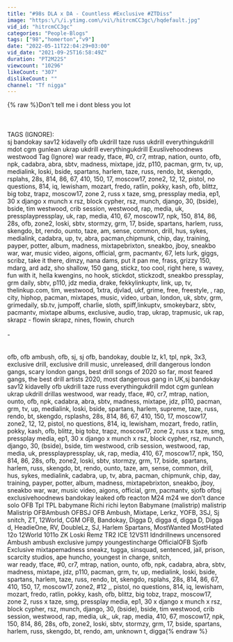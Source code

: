 ```yaml
---
title: "#98s DLA x DA - Countless #Exclusive #ZTDiss"
image: "https:\/\/i.ytimg.com\/vi\/hitrcmCC3gc\/hqdefault.jpg"
vid_id: "hitrcmCC3gc"
categories: "People-Blogs"
tags: ["98","homerton","v9"]
date: "2022-05-11T22:04:29+03:00"
vid_date: "2021-09-25T16:58:49Z"
duration: "PT2M22S"
viewcount: "10296"
likeCount: "307"
dislikeCount: ""
channel: "Tf nigga"
---
```

{% raw %}Don't tell me i dont bless you lot<br /><br /><br /><br />TAGS (IGNORE):<br />sj bandokay sav12 kidavelly ofb ukdrill taze russ ukdrill everythingukdrill mdot cgm gunlean ukrap ukdrill everythingukdrill Exuslivehoodnews westwood Tag (Ignore) war ready, tface, #0, cr7, mtrap, nation, ounto, ofb, npk, cadabra, abra, sbtv, madness, mixtape, jdz, p110, pacman, grm, tv, up, medialink, loski, bside, spartans, harlem, taze, russ, rendo, bt, skengdo, rsplahs, 28s, 814, 86, 67, 410, 150, 17, moscow17, zone2, 12, 12, pistol, no questions, 814, iq, lewisham, mozart, fredo, ratlin, pokky, kash, ofb, blittz, big tobz, trapz, moscow17, zone 2, russ x taze, smg, pressplay media, ep1, 30 x django x munch x rsz, block cypher, rsz, munch, django, 30, (bside), bside, tim westwood, crib session, westwood, rap, media, uk, pressplaypressplay, uk, rap, media, 410, 67, moscow17, npk, 150, 814, 86, 28s, ofb, zone2, loski, sbtv, stormzy, grm, 17, bside, spartans, harlem, russ, skengdo, bt, rendo, ounto, taze, am, sense, common, drill, hus, sykes, medialink, cadabra, up, tv, abra, pacman,chipmunk, chip, day, training, payper, potter, album, madness, mixtapebrixton, sneakbo, jboy, sneakbo war, war, music video, aigons, official, grm, pacmantv, 67, lets lurk, giggs, scribz, take it there, dimzy, nana dams, put it pan me, frass, grizzy 150, mdarg, ard adz, sho shallow, 150 gang, stickz, too cool, right here, s wavey, fun with it, hella kwengins, no hook, stickdot, stickzodt, sneakbo pressplay, grm daily, sbtv, p110, jdz media, drake, fekkylinkuptv, link, up, tv, thelinkup.com, tim, westwood, 1xtra, djvlad, ukf, grime, free, freestyle, , rap, city, hiphop, pacman, mixtapes, music, video, urban, london, uk, sbtv, grm, grimedaily, sb.tv, jumpoff, charlie, sloth, spiff,linkuptv, smokeybarz, sbtv, pacmantv, mixtape albums, exclusive, audio, trap, ukrap, trapmusic, uk rap, skrapz - flowin  skrapz, nines, flowin, church<br /><br />-<br /><br /><br />ofb, ofb ambush, ofb, sj, sj ofb, bandokay, double lz, k1, tpl, npk, 3x3, exclusive drill, exclusive drill music, unreleased, drill dangerous london gangs, scary london gangs, best drill songs of 2020 so far, most feared gangs, the best drill artists 2020, most dangerous gang in UK,sj bandokay sav12 kidavelly ofb ukdrill taze russ everythingukdrill mdot cgm gunlean ukrap ukdrill drillas westwood, war ready, tface, #0, cr7, mtrap, nation, ounto, ofb, npk, cadabra, abra, sbtv, madness, mixtape, jdz, p110, pacman, grm, tv, up, medialink, loski, bside, spartans, harlem, supreme, taze, russ, rendo, bt, skengdo, rsplashs, 28s, 814, 86, 67, 410, 150, 17, moscow17, zone2, 12, 12, pistol, no questions, 814, iq, lewisham, mozart, fredo, ratlin, pokky, kash, ofb, blittz, big tobz, trapz, moscow17, zone 2, russ x taze, smg, pressplay media, ep1, 30 x django x munch x rsz, block cypher, rsz, munch, django, 30, (bside), bside, tim westwood, crib session, westwood, rap, media, uk, pressplaypressplay, uk, rap, media, 410, 67, moscow17, npk, 150, 814, 86, 28s, ofb, zone2, loski, sbtv, stormzy, grm, 17, bside, spartans, harlem, russ, skengdo, bt, rendo, ounto, taze, am, sense, common, drill, hus, sykes, medialink, cadabra, up, tv, abra, pacman, chipmunk, chip, day, training, payper, potter, album, madness, mixtapebrixton, sneakbo, jboy, sneakbo war, war, music video, aigons, official, grm, pacmantv, sjofb ofbsj exclusivehoodnews bandokay leaked ofb reacton M24 m24 we don’t dance solo OFB Tpl TPL babymane Richi richi leyton Babymane (malistrip) malistrip Malistrip OFBAmbush OFBSJ OFB Ambush, Mixtape, Lerkz, YOFB, 3SJ, Sj snitch, ZT, 12World, CGM OFB, Bandokay, Digga D, digga d, digga D, Digga d, HeadieOne, RV, DoubleLz, SJ, Harlem Spartans, MostWanted MostHated 12o 12World 1011o ZK Loski Remz TR2 ICE 12VS11 ldndrillnews uncensored Ambush ambush exclusive jumpy youngestincharge OfficialOFB Sjofb Exclusive mixtapemadness sneakz, tugga, sinsquad, sentenced, jail, prison, scarcity studios, ape huncho, youngest in charge, snitch,<br />war ready, tface, #0, cr7, mtrap, nation, ounto, ofb, npk, cadabra, abra, sbtv, madness, mixtape, jdz, p110, pacman, grm, tv, up, medialink, loski, bside, spartans, harlem, taze, russ, rendo, bt, skengdo, rsplahs, 28s, 814, 86, 67, 410, 150, 17, moscow17, zone2, #12 ,, pistol, no questions, 814, iq, lewisham, mozart, fredo, ratlin, pokky, kash, ofb, blittz, big tobz, trapz, moscow17, zone 2, russ x taze, smg, pressplay media, ep1, 30 x django x munch x rsz, block cypher, rsz, munch, django, 30, (bside), bside, tim westwood, crib session, westwood, rap, media, uk,, uk, rap, media, 410, 67, moscow17, npk, 150, 814, 86, 28s, ofb, zone2, loski, sbtv, stormzy, grm, 17, bside, spartans, harlem, russ, skengdo, bt, rendo, am, unknown t, digga{% endraw %}

